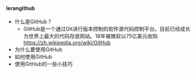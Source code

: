 #### lerangithub
- 什么是GitHub？
	- GitHub是一个通过Git进行版本控制的软件源代码控制平台。目前已经成长为世界上最大的代码存放网站。18年被微软以75亿美元收购 https://zh.wikipedia.org/wiki/GitHub
- 为什么要使用GitHub
- 如何使用GitHub
- 使用GitHub的一些小技巧
